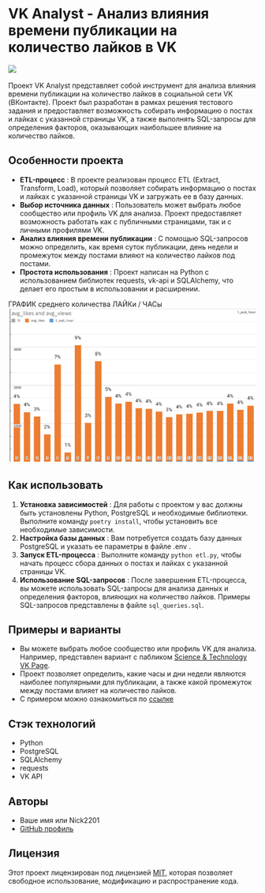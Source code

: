 # VK Analyst - Анализ влияния времени публикации на количество лайков в VK

![](https://external-content.duckduckgo.com/iu/?u=https%3A%2F%2Fi.pinimg.com%2Foriginals%2F31%2F0a%2F2f%2F310a2f14e7ef4a16a1999eba838f409b.jpg&f=1&nofb=1&ipt=9e8ec0438c904572a2254c44e63197d3fc0185cd666e2f34cbe1071f64b7a7ca&ipo=images)

Проект VK Analyst представляет собой инструмент для анализа влияния времени публикации на количество лайков в социальной сети VK (ВКонтакте). Проект был разработан в рамках решения тестового задания и предоставляет возможность собирать информацию о постах и лайках с указанной страницы VK, а также выполнять SQL-запросы для определения факторов, оказывающих наибольшее влияние на количество лайков.

## Особенности проекта

* **ETL-процесс** : В проекте реализован процесс ETL (Extract, Transform, Load), который позволяет собирать информацию о постах и лайках с указанной страницы VK и загружать ее в базу данных.
* **Выбор источника данных** : Пользователь может выбрать любое сообщество или профиль VK для анализа. Проект предоставляет возможность работать как с публичными страницами, так и с личными профилями VK.
* **Анализ влияния времени публикации** : С помощью SQL-запросов можно определить, как время суток публикации, день недели и промежуток между постами влияют на количество лайков под постами.
* **Простота использования** : Проект написан на Python с использованием библиотек requests, vk-api и SQLAlchemy, что делает его простым в использовании и расширении.

ГРАФИК среднего количества ЛАЙКи / ЧАСы
![1690762565957](image/README/1690762565957.png)


## Как использовать

1. **Установка зависимостей** : Для работы с проектом у вас должны быть установлены Python, PostgreSQL и необходимые библиотеки. Выполните команду `poetry install`, чтобы установить все необходимые зависимости.
2. **Настройка базы данных** : Вам потребуется создать базу данных PostgreSQL и указать ее параметры в файле .env .
3. **Запуск ETL-процесса** : Выполните команду `python etl.py`, чтобы начать процесс сбора данных о постах и лайках с указанной страницы VK.
4. **Использование SQL-запросов** : После завершения ETL-процесса, вы можете использовать SQL-запросы для анализа данных и определения факторов, влияющих на количество лайков. Примеры SQL-запросов представлены в файле `sql_queries.sql`.

## Примеры и варианты

* Вы можете выбрать любое сообщество или профиль VK для анализа. Например, представлен вариант с пабликом [Science &amp; Technology VK Page](https://vk.com/science_technology).
* Проект позволяет определить, какие часы и дни недели являются наиболее популярными для публикации, а также какой промежуток между постами влияет на количество лайков.
* С примером можно ознакомиться по [ссылке](https://docs.google.com/document/d/18PQj4fgsIpdJ_Ogs9Ek7769-UHr4dV4pNd_-EfdG8Qc/edit])

## Стэк технологий

* Python
* PostgreSQL
* SQLAlchemy
* requests
* VK API

## Авторы

* Ваше имя или Nick2201
* [GitHub профиль](https://github.com/Nick2201)

## Лицензия

Этот проект лицензирован под лицензией [MIT](https://chat.openai.com/link_to_your_license_file), которая позволяет свободное использование, модификацию и распространение кода.
